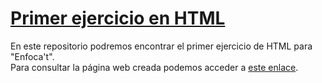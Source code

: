 # [Primer ejercicio en HTML]( https://melaubets.github.io/FirstExerciseHTML/)

En este repositorio podremos encontrar el primer ejercicio de HTML para "Enfoca't".  
Para consultar la página web creada podemos acceder a [este enlace]( https://melaubets.github.io/FirstExerciseHTML/).